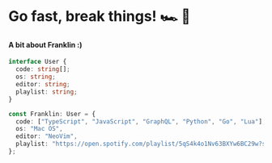 # Go fast, break things! 🏎 🚀 

#### A bit about Franklin :)

```typescript
interface User {
  code: string[];
  os: string;
  editor: string;
  playlist: string;
}

const Franklin: User = {
  code: ["TypeScript", "JavaScript", "GraphQL", "Python", "Go", "Lua"],
  os: "Mac OS",
  editor: "NeoVim",
  playlist: "https://open.spotify.com/playlist/5qS4k4o1Nv63BXYw6BC29w?si=8b0df14856ff4891"
};
```
